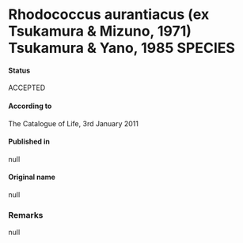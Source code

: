 # Rhodococcus aurantiacus (ex Tsukamura & Mizuno, 1971) Tsukamura & Yano, 1985 SPECIES

#### Status
ACCEPTED

#### According to
The Catalogue of Life, 3rd January 2011

#### Published in
null

#### Original name
null

### Remarks
null